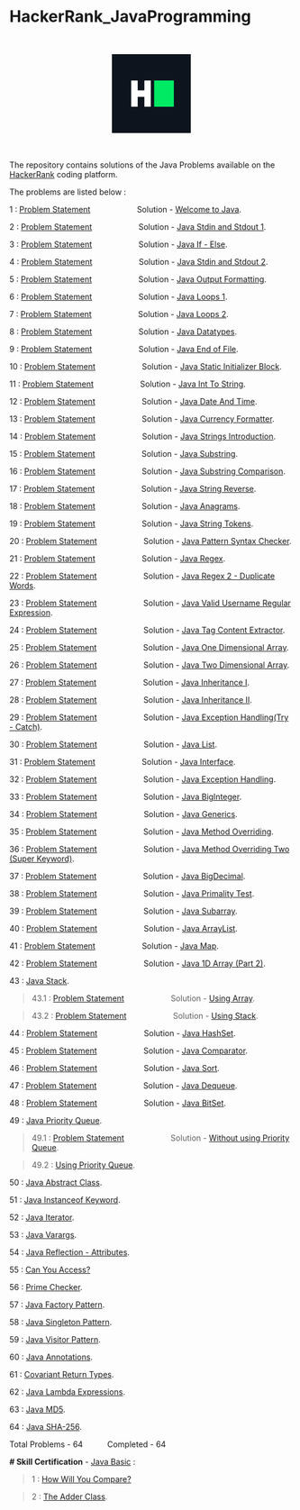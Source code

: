 # HackerRank_JavaProgramming

<p>&nbsp;</p>

<div align = "center">
<img src="hackerRankLogo.png" width="140" />
</div>

<p>&nbsp;</p>

The repository contains solutions of the Java Problems available on the [HackerRank](https://www.hackerrank.com/) coding platform.

The problems are listed below : 

1 : [Problem Statement](https://www.hackerrank.com/challenges/welcome-to-java/problem) &nbsp; &nbsp; &nbsp; &nbsp; &nbsp; &nbsp; &nbsp; &nbsp; &nbsp; &nbsp; Solution - [Welcome to Java](welcomeToJava/Welcome.java).

2 : [Problem Statement](https://www.hackerrank.com/challenges/java-stdin-and-stdout-1/problem) &nbsp; &nbsp; &nbsp; &nbsp; &nbsp; &nbsp; &nbsp; &nbsp; &nbsp; &nbsp; Solution - [Java Stdin and Stdout 1](javaStdinAndStdout1/Stdin1.java).

3 : [Problem Statement](https://www.hackerrank.com/challenges/java-if-else/problem) &nbsp; &nbsp; &nbsp; &nbsp; &nbsp; &nbsp; &nbsp; &nbsp; &nbsp; &nbsp; Solution - [Java If - Else](javaIfElse/IfElse.java).

4 : [Problem Statement](https://www.hackerrank.com/challenges/java-stdin-stdout/problem) &nbsp; &nbsp; &nbsp; &nbsp; &nbsp; &nbsp; &nbsp; &nbsp; &nbsp; &nbsp; Solution - [Java Stdin and Stdout 2](javaStdinAndStdout2/Stdin2.java).

5 : [Problem Statement](https://www.hackerrank.com/challenges/java-output-formatting/problem) &nbsp; &nbsp; &nbsp; &nbsp; &nbsp; &nbsp; &nbsp; &nbsp; &nbsp; &nbsp; Solution - [Java Output Formatting](javaOutputFormatting/OutputFormat.java).

6 : [Problem Statement](https://www.hackerrank.com/challenges/java-loops-i/problem) &nbsp; &nbsp; &nbsp; &nbsp; &nbsp; &nbsp; &nbsp; &nbsp; &nbsp; &nbsp; Solution - [Java Loops 1](javaLoops1/Loop1.java).

7 : [Problem Statement](https://www.hackerrank.com/challenges/java-loops/problem) &nbsp; &nbsp; &nbsp; &nbsp; &nbsp; &nbsp; &nbsp; &nbsp; &nbsp; &nbsp; Solution - [Java Loops 2](javaLoops2/Loop2.java).

8 : [Problem Statement](https://www.hackerrank.com/challenges/java-datatypes/problem) &nbsp; &nbsp; &nbsp; &nbsp; &nbsp; &nbsp; &nbsp; &nbsp; &nbsp; &nbsp; Solution - [Java Datatypes](javaDatatypes/Datatype.java).

9 : [Problem Statement](https://www.hackerrank.com/challenges/java-end-of-file/problem) &nbsp; &nbsp; &nbsp; &nbsp; &nbsp; &nbsp; &nbsp; &nbsp; &nbsp; &nbsp; Solution - [Java End of File](javaEndOfFile/EOF.java).

10 : [Problem Statement](https://www.hackerrank.com/challenges/java-static-initializer-block/problem) &nbsp; &nbsp; &nbsp; &nbsp; &nbsp; &nbsp; &nbsp; &nbsp; &nbsp; &nbsp; Solution - [Java Static Initializer Block](javaStaticInitializerBlock/StaticBlock.java).

11 : [Problem Statement](https://www.hackerrank.com/challenges/java-int-to-string/problem) &nbsp; &nbsp; &nbsp; &nbsp; &nbsp; &nbsp; &nbsp; &nbsp; &nbsp; &nbsp; Solution - [Java Int To String](javaIntToString/IntToString.java).

12 : [Problem Statement](https://www.hackerrank.com/challenges/java-date-and-time/problem) &nbsp; &nbsp; &nbsp; &nbsp; &nbsp; &nbsp; &nbsp; &nbsp; &nbsp; &nbsp; Solution - [Java Date And Time](javaDateAndTime/DateAndTime.java).

13 : [Problem Statement](https://www.hackerrank.com/challenges/java-currency-formatter/problem) &nbsp; &nbsp; &nbsp; &nbsp; &nbsp; &nbsp; &nbsp; &nbsp; &nbsp; &nbsp; Solution - [Java Currency Formatter](javaCurrencyFormatter/CurrencyFormatter.java).

14 : [Problem Statement](https://www.hackerrank.com/challenges/java-strings-introduction/problem) &nbsp; &nbsp; &nbsp; &nbsp; &nbsp; &nbsp; &nbsp; &nbsp; &nbsp; &nbsp; Solution - [Java Strings Introduction](javaStringsIntroduction/StringIntro.java).

15 : [Problem Statement](https://www.hackerrank.com/challenges/java-substring/problem) &nbsp; &nbsp; &nbsp; &nbsp; &nbsp; &nbsp; &nbsp; &nbsp; &nbsp; &nbsp; Solution - [Java Substring](javaSubstring/SubString.java).

16 : [Problem Statement](https://www.hackerrank.com/challenges/java-string-compare/problem) &nbsp; &nbsp; &nbsp; &nbsp; &nbsp; &nbsp; &nbsp; &nbsp; &nbsp; &nbsp; Solution - [Java Substring Comparison](javaSubstringComparison/SubstringCompare.java).

17 : [Problem Statement](https://www.hackerrank.com/challenges/java-string-reverse/problem) &nbsp; &nbsp; &nbsp; &nbsp; &nbsp; &nbsp; &nbsp; &nbsp; &nbsp; &nbsp; Solution - [Java String Reverse](javaStringReverse/StringReverse.java).

18 : [Problem Statement](https://www.hackerrank.com/challenges/java-anagrams/problem) &nbsp; &nbsp; &nbsp; &nbsp; &nbsp; &nbsp; &nbsp; &nbsp; &nbsp; &nbsp; Solution - [Java Anagrams](javaAnagrams/Anagram.java).

19 : [Problem Statement](https://www.hackerrank.com/challenges/java-string-tokens/problem) &nbsp; &nbsp; &nbsp; &nbsp; &nbsp; &nbsp; &nbsp; &nbsp; &nbsp; &nbsp; Solution - [Java String Tokens](javaStringTokens/StringToken.java).

20 : [Problem Statement](https://www.hackerrank.com/challenges/pattern-syntax-checker/problem) &nbsp; &nbsp; &nbsp; &nbsp; &nbsp; &nbsp; &nbsp; &nbsp; &nbsp; &nbsp; Solution - [Java Pattern Syntax Checker](javaPatternSyntaxChecker/SyntaxChecker.java).

21 : [Problem Statement](https://www.hackerrank.com/challenges/java-regex/problem) &nbsp; &nbsp; &nbsp; &nbsp; &nbsp; &nbsp; &nbsp; &nbsp; &nbsp; &nbsp; Solution - [Java Regex](javaRegex/Regex.java).

22 : [Problem Statement](https://www.hackerrank.com/challenges/duplicate-word/problem) &nbsp; &nbsp; &nbsp; &nbsp; &nbsp; &nbsp; &nbsp; &nbsp; &nbsp; &nbsp; Solution - [Java Regex 2 - Duplicate Words](javaRegexTwo/DuplicateWords.java).

23 : [Problem Statement](https://www.hackerrank.com/challenges/valid-username-checker/problem) &nbsp; &nbsp; &nbsp; &nbsp; &nbsp; &nbsp; &nbsp; &nbsp; &nbsp; &nbsp; Solution - [Java Valid Username Regular Expression](javaValidUsername/UsernameRegex.java).

24 : [Problem Statement](https://www.hackerrank.com/challenges/tag-content-extractor/problem) &nbsp; &nbsp; &nbsp; &nbsp; &nbsp; &nbsp; &nbsp; &nbsp; &nbsp; &nbsp; Solution - [Java Tag Content Extractor](javaTagContentExtractor/ContentExtractor.java).

25 : [Problem Statement](https://www.hackerrank.com/challenges/java-1d-array-introduction/problem) &nbsp; &nbsp; &nbsp; &nbsp; &nbsp; &nbsp; &nbsp; &nbsp; &nbsp; &nbsp; Solution - [Java One Dimensional Array](javaOneDArray/OneDArray.java).

26 : [Problem Statement](https://www.hackerrank.com/challenges/java-2d-array/problem) &nbsp; &nbsp; &nbsp; &nbsp; &nbsp; &nbsp; &nbsp; &nbsp; &nbsp; &nbsp; Solution - [Java Two Dimensional Array](javaTwoDArray/TwoDArray.java).

27 : [Problem Statement](https://www.hackerrank.com/challenges/java-inheritance-1/problem) &nbsp; &nbsp; &nbsp; &nbsp; &nbsp; &nbsp; &nbsp; &nbsp; &nbsp; &nbsp; Solution - [Java Inheritance I](javaInheritance1/InheritanceOne.java).

28 : [Problem Statement](https://www.hackerrank.com/challenges/java-inheritance-2/problem) &nbsp; &nbsp; &nbsp; &nbsp; &nbsp; &nbsp; &nbsp; &nbsp; &nbsp; &nbsp; Solution - [Java Inheritance II](javaInheritance2/InheritanceTwo.java).

29 : [Problem Statement](https://www.hackerrank.com/challenges/java-exception-handling-try-catch/problem) &nbsp; &nbsp; &nbsp; &nbsp; &nbsp; &nbsp; &nbsp; &nbsp; &nbsp; &nbsp; Solution - [Java Exception Handling(Try - Catch)](javaExceptionHandlingTryCatch/TryCatch.java).

30 : [Problem Statement](https://www.hackerrank.com/challenges/java-list/problem) &nbsp; &nbsp; &nbsp; &nbsp; &nbsp; &nbsp; &nbsp; &nbsp; &nbsp; &nbsp; Solution - [Java List](javaList/ListExample.java).

31 : [Problem Statement](https://www.hackerrank.com/challenges/java-interface/problem) &nbsp; &nbsp; &nbsp; &nbsp; &nbsp; &nbsp; &nbsp; &nbsp; &nbsp; &nbsp; Solution - [Java Interface](javaInterface/InterfaceExample.java).

32 : [Problem Statement](https://www.hackerrank.com/challenges/java-exception-handling/problem) &nbsp; &nbsp; &nbsp; &nbsp; &nbsp; &nbsp; &nbsp; &nbsp; &nbsp; &nbsp; Solution - [Java Exception Handling](javaExceptionHandling/ExceptionHandling.java).

33 : [Problem Statement](https://www.hackerrank.com/challenges/java-biginteger/problem) &nbsp; &nbsp; &nbsp; &nbsp; &nbsp; &nbsp; &nbsp; &nbsp; &nbsp; &nbsp; Solution - [Java BigInteger](javaBigInteger/BigIntegerExample.java).

34 : [Problem Statement](https://www.hackerrank.com/challenges/java-generics/problem) &nbsp; &nbsp; &nbsp; &nbsp; &nbsp; &nbsp; &nbsp; &nbsp; &nbsp; &nbsp; Solution - [Java Generics](javaGenerics/GenericsExample.java).

35 : [Problem Statement](https://www.hackerrank.com/challenges/java-method-overriding/problem) &nbsp; &nbsp; &nbsp; &nbsp; &nbsp; &nbsp; &nbsp; &nbsp; &nbsp; &nbsp; Solution - [Java Method Overriding](javaMethodOverriding/MethodOverriding.java).

36 : [Problem Statement](https://www.hackerrank.com/challenges/java-method-overriding-2-super-keyword/problem) &nbsp; &nbsp; &nbsp; &nbsp; &nbsp; &nbsp; &nbsp; &nbsp; &nbsp; &nbsp; Solution - [Java Method Overriding Two (Super Keyword)](javaMethodOverridingTwo/MethodOverridingTwo.java).

37 : [Problem Statement](https://www.hackerrank.com/challenges/java-bigdecimal/problem) &nbsp; &nbsp; &nbsp; &nbsp; &nbsp; &nbsp; &nbsp; &nbsp; &nbsp; &nbsp; Solution - [Java BigDecimal](javaBigDecimal/BigDecimalExample.java).

38 : [Problem Statement](https://www.hackerrank.com/challenges/java-primality-test/problem) &nbsp; &nbsp; &nbsp; &nbsp; &nbsp; &nbsp; &nbsp; &nbsp; &nbsp; &nbsp; Solution - [Java Primality Test](javaPrimalityTest/Primality.java).

39 : [Problem Statement](https://www.hackerrank.com/challenges/java-negative-subarray/problem) &nbsp; &nbsp; &nbsp; &nbsp; &nbsp; &nbsp; &nbsp; &nbsp; &nbsp; &nbsp; Solution - [Java Subarray](javaSubArray/SubArray.java).

40 : [Problem Statement](https://www.hackerrank.com/challenges/java-arraylist/problem) &nbsp; &nbsp; &nbsp; &nbsp; &nbsp; &nbsp; &nbsp; &nbsp; &nbsp; &nbsp; Solution - [Java ArrayList](javaArrayList/ArrayListExample.java).

41 : [Problem Statement](https://www.hackerrank.com/challenges/phone-book/problem) &nbsp; &nbsp; &nbsp; &nbsp; &nbsp; &nbsp; &nbsp; &nbsp; &nbsp; &nbsp; Solution - [Java Map](javaMap/MapExample.java).

42 : [Problem Statement](https://www.hackerrank.com/challenges/java-1d-array/problem) &nbsp; &nbsp; &nbsp; &nbsp; &nbsp; &nbsp; &nbsp; &nbsp; &nbsp; &nbsp; Solution - [Java 1D Array (Part 2)](javaOneDArrayPart2/Array2.java).

43 : [Java Stack](javaStack).

> 43.1 : [Problem Statement](https://www.hackerrank.com/challenges/java-stack/problem) &nbsp; &nbsp; &nbsp; &nbsp; &nbsp; &nbsp; &nbsp; &nbsp; &nbsp; &nbsp; Solution - [Using Array](javaStack/UsingArray.java).

> 43.2 : [Problem Statement](https://www.hackerrank.com/challenges/java-stack/problem) &nbsp; &nbsp; &nbsp; &nbsp; &nbsp; &nbsp; &nbsp; &nbsp; &nbsp; &nbsp; Solution - [Using Stack](javaStack/UsingStack.java).

44 : [Problem Statement](https://www.hackerrank.com/challenges/java-hashset/problem) &nbsp; &nbsp; &nbsp; &nbsp; &nbsp; &nbsp; &nbsp; &nbsp; &nbsp; &nbsp; Solution - [Java HashSet](javaHashSet/HashSetExample.java).

45 : [Problem Statement](https://www.hackerrank.com/challenges/java-comparator/problem) &nbsp; &nbsp; &nbsp; &nbsp; &nbsp; &nbsp; &nbsp; &nbsp; &nbsp; &nbsp; Solution - [Java Comparator](javaComparator/ComparatorExample.java).

46 : [Problem Statement](https://www.hackerrank.com/challenges/java-sort/problem) &nbsp; &nbsp; &nbsp; &nbsp; &nbsp; &nbsp; &nbsp; &nbsp; &nbsp; &nbsp; Solution - [Java Sort](javaSort/SortExample.java).

47 : [Problem Statement](https://www.hackerrank.com/challenges/java-dequeue/problem) &nbsp; &nbsp; &nbsp; &nbsp; &nbsp; &nbsp; &nbsp; &nbsp; &nbsp; &nbsp; Solution - [Java Dequeue](javaDeque/DequeExample.java).

48 : [Problem Statement](https://www.hackerrank.com/challenges/java-bitset/problem) &nbsp; &nbsp; &nbsp; &nbsp; &nbsp; &nbsp; &nbsp; &nbsp; &nbsp; &nbsp; Solution - [Java BitSet](javaBitSet/BitSetExample.java).

49 : [Java Priority Queue](javaPriorityQueue).

> 49.1 : [Problem Statement](https://www.hackerrank.com/challenges/java-priority-queue/problem) &nbsp; &nbsp; &nbsp; &nbsp; &nbsp; &nbsp; &nbsp; &nbsp; &nbsp; &nbsp; Solution - [Without using Priority Queue](javaPriorityQueue/WithoutPriorityQueue.java).

> 49.2 : [Using Priority Queue](javaPriorityQueue/WithPriorityQueue.java).

50 : [Java Abstract Class](javaAbstractClass/AbstractClass.java).

51 : [Java Instanceof Keyword](javaInstanceOfKeyword/InstanceOfExample.java).

52 : [Java Iterator](javaIterator/IteratorExample.java).

53 : [Java Varargs](javaVarargs/Varargs.java).

54 : [Java Reflection - Attributes](javaReflectionAttributes/ReflectionAttributes.java).

55 : [Can You Access?](javaCanYouAccess/Access.java)

56 : [Prime Checker](javaPrimeChecker/PrimeChecker.java).

57 : [Java Factory Pattern](javaFactoryPattern/FactoryPattern.java).

58 : [Java Singleton Pattern](javaSingletonPattern/SingletonPattern.java).

59 : [Java Visitor Pattern](javaVisitorPattern/VisitorPattern.java).

60 : [Java Annotations](javaAnnotations/Annotations.java).

61 : [Covariant Return Types](javaCovariantReturnTypes/CovariantReturnType.java).

62 : [Java Lambda Expressions](javaLambdaExpressions/Lambda.java).

63 : [Java MD5](javaMD5/MD5Example.java).

64 : [Java SHA-256](javaSHA256/SHA256Example.java).

Total Problems - 64 &nbsp; &nbsp; &nbsp; &nbsp; &nbsp; Completed - 64

<b># Skill Certification</b> - [Java Basic](javaBasicCertification) :

> 1 : [How Will You Compare?](javaBasicCertification/howWillYouCompare/Solution1.java)

> 2 : [The Adder Class](javaBasicCertification/theAdderClass/Solution2.java).
